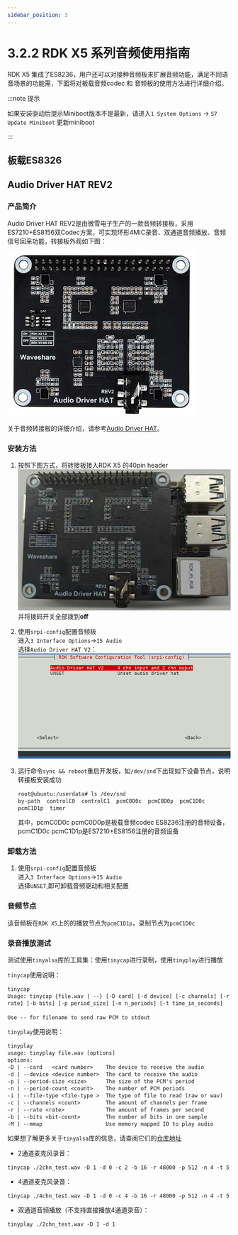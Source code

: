 ```yaml
---
sidebar_position: 3
---
```


# 3.2.2 RDK X5 系列音频使用指南

RDK X5 集成了ES8236，用户还可以对接种音频板来扩展音频功能，满足不同语音场景的功能需，下面将对板载音频codec 和 音频板的使用方法进行详细介绍。

:::note 提示

如果安装驱动后提示Miniboot版本不是最新，请进入`1 System Options` -> `S7 Update Miniboot` 更新miniboot

:::


## 板载ES8326

## Audio Driver HAT REV2

### 产品简介

Audio Driver HAT REV2是由微雪电子生产的一款音频转接板，采用ES7210+ES8156双Codec方案，可实现环形4MIC录音、双通道音频播放、音频信号回采功能，转接板外观如下图：

![image-audio-driver-hat](../../../static/img/03_Basic_Application/02_audio/image/image-audio-driver-hat.jpg)

关于音频转接板的详细介绍，请参考[Audio Driver HAT](https://www.waveshare.net/shop/Audio-Driver-HAT.htm)。

### 安装方法

1. 按照下图方式，将转接板接入RDK X5 的40pin header  
![image-x5-audio-driver-hat-v2](../../../static/img/03_Basic_Application/02_audio/image/image-x5-audio-driver-hat-v2.png)  
并将拨码开关全部拨到**off**


2. 使用`srpi-config`配置音频板  
进入`3 Interface Options`->`I5 Audio`  
选择`Audio Driver HAT V2`：
![image-audio-driver-hat-config02](../../../static/img/03_Basic_Application/02_audio/image/image-audio-driver-hat-config02.png)  


3. 运行命令`sync && reboot`重启开发板，如`/dev/snd`下出现如下设备节点，说明转接板安装成功
    ```shell
    root@ubuntu:/userdata# ls /dev/snd
    by-path  controlC0  controlC1  pcmC0D0c  pcmC0D0p  pcmC1D0c  pcmC1D1p  timer
    ```
    其中，pcmC0D0c  pcmC0D0p是板载音频codec ES8236注册的音频设备，pcmC1D0c  pcmC1D1p是ES7210+ES8156注册的音频设备


### 卸载方法
1. 使用`srpi-config`配置音频板   
进入`3 Interface Options`->`I5 Audio`  
选择`UNSET`,即可卸载音频驱动和相关配置

### 音频节点
该音频板在`RDK X5`上的的播放节点为`pcmC1D1p`，录制节点为`pcmC1D0c`

### 录音播放测试

测试使用`tinyalsa`库的工具集：使用`tinycap`进行录制，使用`tinyplay`进行播放

`tinycap`使用说明：
```shell
tinycap
Usage: tinycap {file.wav | --} [-D card] [-d device] [-c channels] [-r rate] [-b bits] [-p period_size] [-n n_periods] [-t time_in_seconds]

Use -- for filename to send raw PCM to stdout
```
`tinyplay`使用说明：
```shell
tinyplay
usage: tinyplay file.wav [options]
options:
-D | --card   <card number>    The device to receive the audio
-d | --device <device number>  The card to receive the audio
-p | --period-size <size>      The size of the PCM's period
-n | --period-count <count>    The number of PCM periods
-i | --file-type <file-type >  The type of file to read (raw or wav)
-c | --channels <count>        The amount of channels per frame
-r | --rate <rate>             The amount of frames per second
-b | --bits <bit-count>        The number of bits in one sample
-M | --mmap                    Use memory mapped IO to play audio
```
如果想了解更多关于`tinyalsa`库的信息，请查阅它们的[仓库地址](https://github.com/tinyalsa/tinyalsa)

- 2通道麦克风录音：

```
tinycap ./2chn_test.wav -D 1 -d 0 -c 2 -b 16 -r 48000 -p 512 -n 4 -t 5
```

- 4通道麦克风录音：

```
tinycap ./4chn_test.wav -D 1 -d 0 -c 4 -b 16 -r 48000 -p 512 -n 4 -t 5
```

- 双通道音频播放（不支持直接播放4通道录音）：

```
tinyplay ./2chn_test.wav -D 1 -d 1
```